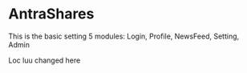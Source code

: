# AntraShares
This is the basic setting 5 modules:  Login, Profile, NewsFeed, Setting, Admin

Loc luu changed here